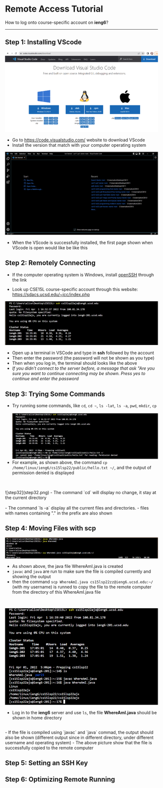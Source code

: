 # Remote Access Tutorial
How to log onto course-specific account on **ieng6**?

---

## Step 1: Installing VScode
![Step1:](step1.png)
- Go to https://code.visualstudio.com/ website to download VScode
- Install the version that match with your computer operating system

![Step1/2](part2.png)
- When the VScode is successfully installed, the first page shown when VScode is open would like be like this

## Step 2: Remotely Connecting

- If the computer operating system is Windows, install [openSSH](https://docs.microsoft.com/en-us/windows-server/administration/openssh/openssh_install_firstuse) through the link

- Look up CSE15L course-specific account through this website:
https://sdacs.ucsd.edu/~icc/index.php


![step2](step2.png)
- Open up a terminal in VSCode and type in **ssh** followed by the account
- Then enter the password (the password will not be shown as you type)
- Then when you log in, the terminal should looks like the above
- *If you didn't connect to the server before, a message that ask "Are you sure you want to continue connecting may be shown. Press yes to continue and enter the password*

## Step 3: Trying Some Commands
- Try running some commands, like `cd`, `cd ~`, `ls -lat`, `ls -a`, `pwd`, `mkdir`, `cp`<br/><br/>
![step3](step3.png)
- For example, as shown above, the command `cp /home/linux/ieng6/cs15lsp22/public/hello.txt ~/`, and the output of permission denied is displayed
<br/>
<br/>![step32](step32.png)
- The command `cd` will display no change, it stay at the current directory<br/>
<br/>
- The command `ls -a` display all the current files and directories.
- files with names containing "." in the prefix are also shown

## Step 4: Moving Files with **scp**
![step41](step4.png)
- As shown above, the java file WhereAmI.java is created
- `javac` and `java` are run to make sure the file is compiled currently and showing the output
- then the command `scp WhereAmI.java cs15lsp22zz@ieng6.ucsd.edu:~/` (with my username) is runned to copy the file to the remote computer from the directory of this WhereAmI.java file <br/>
<br/>

![step42](step42.png)
- Log in to the **ieng6** server and use `ls`, the file **WhereAmI.java** should be shown in home directory <br/>
<br/>
- If the file is compiled using `javac` and `java` commad, the output should also be shown (different output since in different directory, under different username and operating system)
- The above picture show that the file is successfully copied to the remote computer

## Step 5: Setting an SSH Key

## Step 6: Optimizing Remote Running
